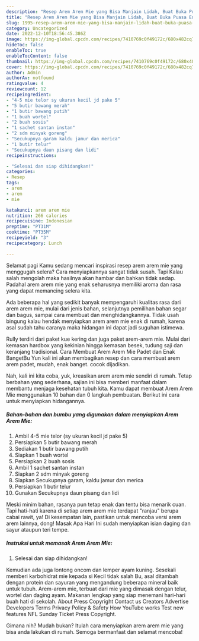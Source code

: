 ```yaml
---
description: "Resep Arem Arem Mie yang Bisa Manjain Lidah, Buat Buka Puasa Enak Banget"
title: "Resep Arem Arem Mie yang Bisa Manjain Lidah, Buat Buka Puasa Enak Banget"
slug: 1995-resep-arem-arem-mie-yang-bisa-manjain-lidah-buat-buka-puasa-enak-banget
category: Uncategorized
date: 2022-12-10T18:56:45.386Z
image: https://img-global.cpcdn.com/recipes/7410769c0f49172c/680x482cq70/arem-arem-mie-foto-resep-utama.jpg
hideToc: false
enableToc: true
enableTocContent: false
thumbnail: https://img-global.cpcdn.com/recipes/7410769c0f49172c/680x482cq70/arem-arem-mie-foto-resep-utama.jpg
cover: https://img-global.cpcdn.com/recipes/7410769c0f49172c/680x482cq70/arem-arem-mie-foto-resep-utama.jpg
author: Admin
authorAv: notfound
ratingvalue: 4
reviewcount: 12
recipeingredient:
- "4-5 mie telor sy ukuran kecil jd pake 5"
- "5 butir bawang merah"
- "1 butir bawang putih"
- "1 buah wortel"
- "2 buah sosis"
- "1 sachet santan instan"
- "2 sdm minyak goreng"
- "Secukupnya garam kaldu jamur dan merica"
- "1 butir telur"
- "Secukupnya daun pisang dan lidi"
recipeinstructions:

- "Selesai dan siap dihidangkan!"
categories:
- Resep
tags:
- arem
- arem
- mie

katakunci: arem arem mie 
nutrition: 266 calories
recipecuisine: Indonesian
preptime: "PT31M"
cooktime: "PT35M"
recipeyield: "3"
recipecategory: Lunch

---
```



Selamat pagi Kamu sedang mencari inspirasi resep arem arem mie yang menggugah selera? Cara menyiapkannya sangat tidak susah. Tapi Kalau salah mengolah maka hasilnya akan hambar dan bahkan tidak sedap. Padahal arem arem mie yang enak seharusnya memiliki aroma dan rasa yang dapat memancing selera kita.


Ada beberapa hal yang sedikit banyak mempengaruhi kualitas rasa dari arem arem mie, mulai dari jenis bahan, selanjutnya pemilihan bahan segar dan bagus, sampai cara membuat dan menghidangkannya. Tidak usah bingung kalau hendak menyiapkan arem arem mie enak di rumah, karena asal sudah tahu caranya maka hidangan ini dapat jadi suguhan istimewa.

Rully terdiri dari paket kue kering dan juga paket arem-arem mie. Mulai dari kemasan hardbox yang kekinian hingga kemasan besek, tudung saji dan keranjang tradisional. Cara Membuat Arem Arem Mie Padet dan Enak BangetBu Yun kali ini akan membagikan resep dan cara membuat arem arem padet, mudah, enak banget. cocok dijadikan.


Nah, kali ini kita coba, yuk, kreasikan arem arem mie sendiri di rumah. Tetap berbahan yang sederhana, sajian ini bisa memberi manfaat dalam membantu menjaga kesehatan tubuh kita. Kamu dapat membuat Arem Arem Mie menggunakan 10 bahan dan 0 langkah pembuatan. Berikut ini cara untuk menyiapkan hidangannya.

<!--inarticleads1-->

##### Bahan-bahan dan bumbu yang digunakan dalam menyiapkan Arem Arem Mie:

1. Ambil 4-5 mie telor (sy ukuran kecil jd pake 5)
1. Persiapkan 5 butir bawang merah
1. Sediakan 1 butir bawang putih
1. Siapkan 1 buah wortel
1. Persiapkan 2 buah sosis
1. Ambil 1 sachet santan instan
1. Siapkan 2 sdm minyak goreng
1. Siapkan Secukupnya garam, kaldu jamur dan merica
1. Persiapkan 1 butir telur
1. Gunakan Secukupnya daun pisang dan lidi


Meski minim bahan, rasanya pun tetap enak dan tentu bisa menarik cuan. Tapi hati-hati karena di setiap arem arem mie terdapat &#34;ranjau&#34; berupa cabai rawit, ya! Di kesempatan lain, pastikan untuk mencoba versi arem arem lainnya, dong! Masak Apa Hari Ini sudah menyiapkan isian daging dan sayur ataupun teri tempe. 

<!--inarticleads2-->

##### Instruksi untuk memasak Arem Arem Mie:


1. Selesai dan siap dihidangkan!

Kemudian ada juga lontong oncom dan lemper ayam kuning. Sesekali memberi karbohidrat mie kepada si Kecil tidak salah Bu, asal ditambah dengan protein dan sayuran yang mengandung beberapa mineral baik untuk tubuh. Arem-arem mie, terbuat dari mie yang dimasak dengan telur, wortel dan daging ayam. Makanan lengkap yang siap menemani hari-hari buah hati di sekolah. About Press Copyright Contact us Creators Advertise Developers Terms Privacy Policy &amp; Safety How YouTube works Test new features NFL Sunday Ticket Press Copyright. 

Gimana nih? Mudah bukan? Itulah cara menyiapkan arem arem mie yang bisa anda lakukan di rumah. Semoga bermanfaat dan selamat mencoba!

